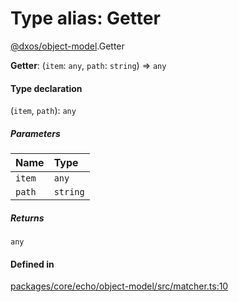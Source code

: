 # Type alias: Getter

[@dxos/object-model](../modules/dxos_object_model.md).Getter

 **Getter**: (`item`: `any`, `path`: `string`) => `any`

#### Type declaration

(`item`, `path`): `any`

##### Parameters

| Name | Type |
| :------ | :------ |
| `item` | `any` |
| `path` | `string` |

##### Returns

`any`

#### Defined in

[packages/core/echo/object-model/src/matcher.ts:10](https://github.com/dxos/dxos/blob/main/packages/core/echo/object-model/src/matcher.ts#L10)
